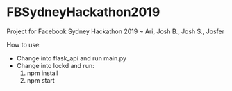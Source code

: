 # FBSydneyHackathon2019
Project for Facebook Sydney Hackathon 2019
~ Ari, Josh B., Josh S., Josfer

How to use:
- Change into flask_api and run main.py
- Change into lockd and run:
    1. npm install
    2. npm start
